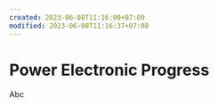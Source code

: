 ```yaml
---
created: 2023-06-08T11:16:00+07:00
modified: 2023-06-08T11:16:37+07:00
---
```


# Power Electronic Progress

Abc
